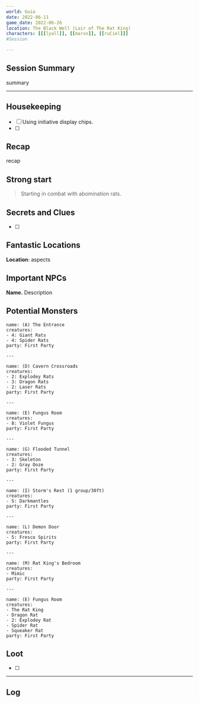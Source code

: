 ```yaml
--- 
world: Guia 
date: 2022-06-11 
game_date: 2022-06-26
location: The Black Well (Lair of The Rat King) 
characters: [[[lyall]], [[marxx]], [[ruCiel]]] 
#Session

--- 
```


## Session Summary 

summary

--- 
## Housekeeping 
- [ ] Using initiative display chips.
- [ ] 
## Recap 

recap

## Strong start 
> Starting in combat with abomination rats.

## Secrets and Clues 
- [ ] 

## Fantastic Locations
**Location**: aspects

## Important NPCs
**Name.** Description

## Potential Monsters
```encounter-table
name: (A) The Entrance
creatures:
- 4: Giant Rats
- 4: Spider Rats
party: First Party

---

name: (D) Cavern Crossroads
creatures: 
- 2: Explodey Rats
- 3: Dragon Rats
- 2: Laser Rats
party: First Party

---

name: (E) Fungus Room
creatures: 
- 8: Violet Fungus
party: First Party

---

name: (G) Flooded Tunnel
creatures: 
- 3: Skeleton
- 2: Gray Ooze
party: First Party

---

name: (I) Storm's Rest (1 group/30ft)
creatures: 
- 5: Darkmantles
party: First Party

---

name: (L) Demon Door
creatures: 
- 5: Fresco Spirits
party: First Party

---

name: (M) Rat King's Bedroom
creatures: 
- Mimic
party: First Party

---

name: (E) Fungus Room
creatures: 
- The Rat King
- Dragon Rat
- 2: Explodey Rat
- Spider Rat
- Squeaker Rat
party: First Party

```

## Loot 
- [ ]

--- 

## Log